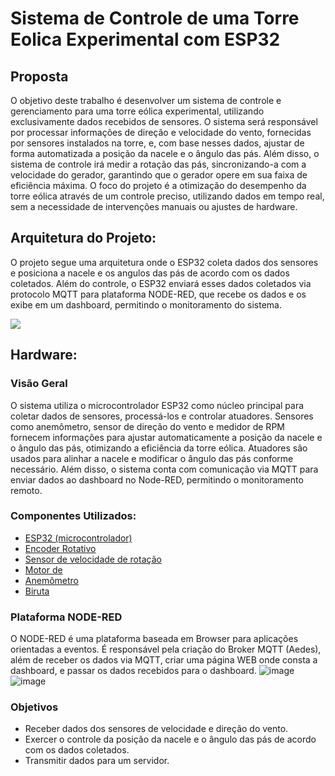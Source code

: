 # Sistema de Controle de uma Torre Eolica Experimental com ESP32

## Proposta

O objetivo deste trabalho é desenvolver um sistema de controle e gerenciamento para uma torre eólica experimental, utilizando exclusivamente dados recebidos de sensores. O sistema será responsável por processar informações de direção e velocidade do vento, fornecidas por sensores instalados na torre, e, com base nesses dados, ajustar de forma automatizada a posição da nacele e o ângulo das pás. Além disso, o sistema de controle irá medir a rotação das pás, sincronizando-a com a velocidade do gerador, garantindo que o gerador opere em sua faixa de eficiência máxima. O foco do projeto é a otimização do desempenho da torre eólica através de um controle preciso, utilizando dados em tempo real, sem a necessidade de intervenções manuais ou ajustes de hardware.

## Arquitetura do Projeto:

O projeto segue uma arquitetura onde o ESP32 coleta dados dos sensores e posiciona a nacele e os angulos das pás de acordo com os dados coletados. Além do controle, o ESP32 enviará esses dados coletados via protocolo MQTT para plataforma NODE-RED, que recebe os dados e os exibe em um dashboard, permitindo o monitoramento do sistema.

<img src="/Sistema de Controle Torre Eólica.png">

## Hardware:

### Visão Geral

O sistema utiliza o microcontrolador ESP32 como núcleo principal para coletar dados de sensores, processá-los e controlar atuadores. Sensores como anemômetro, sensor de direção do vento e medidor de RPM fornecem informações para ajustar automaticamente a posição da nacele e o ângulo das pás, otimizando a eficiência da torre eólica. Atuadores são usados para alinhar a nacele e modificar o ângulo das pás conforme necessário. Além disso, o sistema conta com comunicação via MQTT para enviar dados ao dashboard no Node-RED, permitindo o monitoramento remoto.

### Componentes Utilizados:

- [ESP32 (microcontrolador)]()
- [Encoder Rotativo]()
- [Sensor de velocidade de rotação]()
- [Motor de ]()
- [Anemômetro]()
- [Biruta]()


### Plataforma NODE-RED

O NODE-RED é uma plataforma baseada em Browser para aplicações orientadas a eventos. É responsável pela criação do Broker MQTT (Aedes), além de receber os dados via MQTT, criar uma página WEB onde consta a dashboard, e passar os dados recebidos para o dashboard.
![image](https://github.com/user-attachments/assets/8166ffa2-e58d-47e6-82a4-4ad5feec9738)
![image](https://github.com/user-attachments/assets/d772308c-2259-4324-8865-a00badf1c3c3)



### Objetivos

- Receber dados dos sensores de velocidade e direção do vento.
- Exercer o controle da posição da nacele e o ângulo das pás de acordo com os dados coletados.
- Transmitir dados para um servidor.
